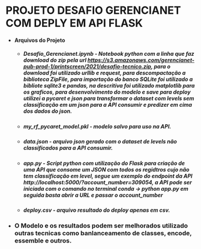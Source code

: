 # PROJETO DESAFIO GERENCIANET COM DEPLY EM API FLASK

- #### Arquivos do Projeto
    - ##### Desafio_Gerencianet.ipynb - Notebook python com a linha que faz download do zip pela url https://s3.amazonaws.com/gerencianet-pub-prod-1/printscreen/2021/desafio-tecnico.zip, para o download foi utilizado urllib e request, para descompactação a biblioteca ZipFile, para importação do banco SQLite foi utilizado a bibliote sqlite3 e pandas, na descritiva foi utilizado matplotlib para os graficos, para desenvolvimento do modelo e save para deploy utilizei a pycaret e json para transformar o dataset com levels sem classificação em um json para a API consumir e predizer em cima dos dados do json.
    - ##### my_rf_pycaret_model.pkl - modelo salvo para uso na API.
    - ##### data.json - arquivo json gerado com o dataset de levels não classificados para a API consumir.
    - ##### app.py - Script python com utilização do Flask para criação de uma API que consome um JSON com todos os regidtros cujo não tem classificação em level, segue um exemplo do endpoint da API http://localhost:5000/?account_number=309054, a API pode ser iniciada com o comando no terminal conda -> python app.py em seguida basta abrir a URL e passar o account_number
    - ##### deploy.csv - arquivo resultado do deploy apenas em csv.
    
    
- ### O Modelo e os resultados podem ser melhorados utilizado outras tecnicas como banlanceamento de classes, encode, essemble e outros.